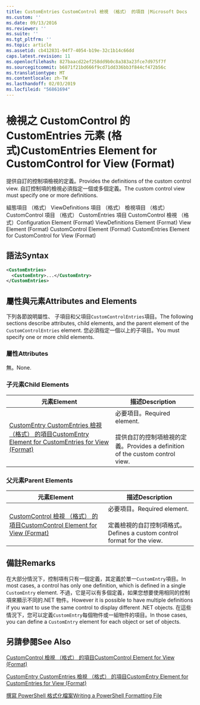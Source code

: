 ```yaml
---
title: CustomEntries CustomControl 檢視 （格式） 的項目 |Microsoft Docs
ms.custom: ''
ms.date: 09/13/2016
ms.reviewer: ''
ms.suite: ''
ms.tgt_pltfrm: ''
ms.topic: article
ms.assetid: cb412831-94f7-4054-b19e-32c1b14c66dd
caps.latest.revision: 11
ms.openlocfilehash: 827baacd22ef258dd9b0c8a383a23fce7d975f7f
ms.sourcegitcommit: b6871f21bd666f9cd71dd336bb3f844cf472b56c
ms.translationtype: MT
ms.contentlocale: zh-TW
ms.lasthandoff: 02/03/2019
ms.locfileid: "56861694"
---
```

# <a name="customentries-element-for-customcontrol-for-view-format"></a><span data-ttu-id="b0b74-102">檢視之 CustomControl 的 CustomEntries 元素 (格式)</span><span class="sxs-lookup"><span data-stu-id="b0b74-102">CustomEntries Element for CustomControl for View (Format)</span></span>

<span data-ttu-id="b0b74-103">提供自訂的控制項檢視的定義。</span><span class="sxs-lookup"><span data-stu-id="b0b74-103">Provides the definitions of the custom control view.</span></span> <span data-ttu-id="b0b74-104">自訂控制項的檢視必須指定一個或多個定義。</span><span class="sxs-lookup"><span data-stu-id="b0b74-104">The custom control view must specify one or more definitions.</span></span>

<span data-ttu-id="b0b74-105">組態項目 （格式） ViewDefinitions 項目 （格式） 檢視項目 （格式） CustomControl 項目 （格式） CustomEntries 項目 CustomControl 檢視 （格式）</span><span class="sxs-lookup"><span data-stu-id="b0b74-105">Configuration Element (Format) ViewDefinitions Element (Format) View Element (Format) CustomControl Element (Format) CustomEntries Element for CustomControl for View (Format)</span></span>

## <a name="syntax"></a><span data-ttu-id="b0b74-106">語法</span><span class="sxs-lookup"><span data-stu-id="b0b74-106">Syntax</span></span>

```xml
<CustomEntries>
  <CustomEntry>...</CustomEntry>
</CustomEntries>
```

## <a name="attributes-and-elements"></a><span data-ttu-id="b0b74-107">屬性與元素</span><span class="sxs-lookup"><span data-stu-id="b0b74-107">Attributes and Elements</span></span>

<span data-ttu-id="b0b74-108">下列各節說明屬性、 子項目和父項目`CustomControlEntries`項目。</span><span class="sxs-lookup"><span data-stu-id="b0b74-108">The following sections describe attributes, child elements, and the parent element of the `CustomControlEntries` element.</span></span> <span data-ttu-id="b0b74-109">您必須指定一個以上的子項目。</span><span class="sxs-lookup"><span data-stu-id="b0b74-109">You must specify one or more child elements.</span></span>

### <a name="attributes"></a><span data-ttu-id="b0b74-110">屬性</span><span class="sxs-lookup"><span data-stu-id="b0b74-110">Attributes</span></span>

<span data-ttu-id="b0b74-111">無。</span><span class="sxs-lookup"><span data-stu-id="b0b74-111">None.</span></span>

### <a name="child-elements"></a><span data-ttu-id="b0b74-112">子元素</span><span class="sxs-lookup"><span data-stu-id="b0b74-112">Child Elements</span></span>

|<span data-ttu-id="b0b74-113">元素</span><span class="sxs-lookup"><span data-stu-id="b0b74-113">Element</span></span>|<span data-ttu-id="b0b74-114">描述</span><span class="sxs-lookup"><span data-stu-id="b0b74-114">Description</span></span>|
|-------------|-----------------|
|[<span data-ttu-id="b0b74-115">CustomEntry CustomEntries 檢視 （格式） 的項目</span><span class="sxs-lookup"><span data-stu-id="b0b74-115">CustomEntry Element for CustomEntries for View (Format)</span></span>](./customentry-element-for-customentries-for-customcontrol-for-view-format.md)|<span data-ttu-id="b0b74-116">必要項目。</span><span class="sxs-lookup"><span data-stu-id="b0b74-116">Required element.</span></span><br /><br /> <span data-ttu-id="b0b74-117">提供自訂的控制項檢視的定義。</span><span class="sxs-lookup"><span data-stu-id="b0b74-117">Provides a definition of the custom control view.</span></span>|

### <a name="parent-elements"></a><span data-ttu-id="b0b74-118">父元素</span><span class="sxs-lookup"><span data-stu-id="b0b74-118">Parent Elements</span></span>

|<span data-ttu-id="b0b74-119">元素</span><span class="sxs-lookup"><span data-stu-id="b0b74-119">Element</span></span>|<span data-ttu-id="b0b74-120">描述</span><span class="sxs-lookup"><span data-stu-id="b0b74-120">Description</span></span>|
|-------------|-----------------|
|[<span data-ttu-id="b0b74-121">CustomControl 檢視 （格式） 的項目</span><span class="sxs-lookup"><span data-stu-id="b0b74-121">CustomControl Element for View (Format)</span></span>](./customcontrol-element-for-view-format.md)|<span data-ttu-id="b0b74-122">必要項目。</span><span class="sxs-lookup"><span data-stu-id="b0b74-122">Required element.</span></span><br /><br /> <span data-ttu-id="b0b74-123">定義檢視的自訂控制項格式。</span><span class="sxs-lookup"><span data-stu-id="b0b74-123">Defines a custom control format for the view.</span></span>|

## <a name="remarks"></a><span data-ttu-id="b0b74-124">備註</span><span class="sxs-lookup"><span data-stu-id="b0b74-124">Remarks</span></span>

<span data-ttu-id="b0b74-125">在大部分情況下，控制項有只有一個定義，其定義於單一`CustomEntry`項目。</span><span class="sxs-lookup"><span data-stu-id="b0b74-125">In most cases, a control has only one definition, which is defined in a single `CustomEntry` element.</span></span> <span data-ttu-id="b0b74-126">不過，它是可以有多個定義，如果您想要使用相同的控制項來顯示不同的.NET 物件。</span><span class="sxs-lookup"><span data-stu-id="b0b74-126">However it is possible to have multiple definitions if you want to use the same control to display different .NET objects.</span></span> <span data-ttu-id="b0b74-127">在這些情況下，您可以定義`CustomEntry`每個物件或一組物件的項目。</span><span class="sxs-lookup"><span data-stu-id="b0b74-127">In those cases, you can define a `CustomEntry` element for each object or set of objects.</span></span>

## <a name="see-also"></a><span data-ttu-id="b0b74-128">另請參閱</span><span class="sxs-lookup"><span data-stu-id="b0b74-128">See Also</span></span>

[<span data-ttu-id="b0b74-129">CustomControl 檢視 （格式） 的項目</span><span class="sxs-lookup"><span data-stu-id="b0b74-129">CustomControl Element for View (Format)</span></span>](./customcontrol-element-for-view-format.md)

[<span data-ttu-id="b0b74-130">CustomEntry CustomEntries 檢視 （格式） 的項目</span><span class="sxs-lookup"><span data-stu-id="b0b74-130">CustomEntry Element for CustomEntries for View (Format)</span></span>](./customentry-element-for-customentries-for-customcontrol-for-view-format.md)

[<span data-ttu-id="b0b74-131">撰寫 PowerShell 格式化檔案</span><span class="sxs-lookup"><span data-stu-id="b0b74-131">Writing a PowerShell Formatting File</span></span>](./writing-a-powershell-formatting-file.md)
